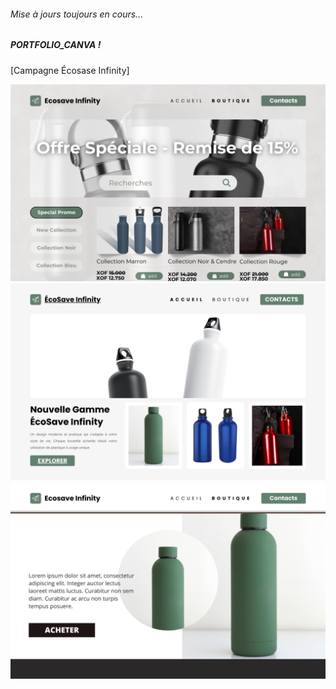 ###### Mise à jours toujours en cours...

##### PORTFOLIO_CANVA !

[Campagne Écosase Infinity]

<img src="./static_files/OffreSpecialeRemisede15.png" alt="La page d'accueil" width="750"/>
<img src="./static_files/PresentationEcoSaveInfinity.png" alt="La page d'accueil" width="750"/>
<img src="./static_files/BoutiqueEcoSaveInfinity.png" alt="La page d'accueil" width="750"/>

